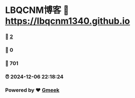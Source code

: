 # LBQCNM博客 :link: https://lbqcnm1340.github.io 
### :page_facing_up: [2](https://lbqcnm1340.github.io/tag.html) 
### :speech_balloon: 0 
### :hibiscus: 701 
### :alarm_clock: 2024-12-06 22:18:24 
### Powered by :heart: [Gmeek](https://github.com/Meekdai/Gmeek)
